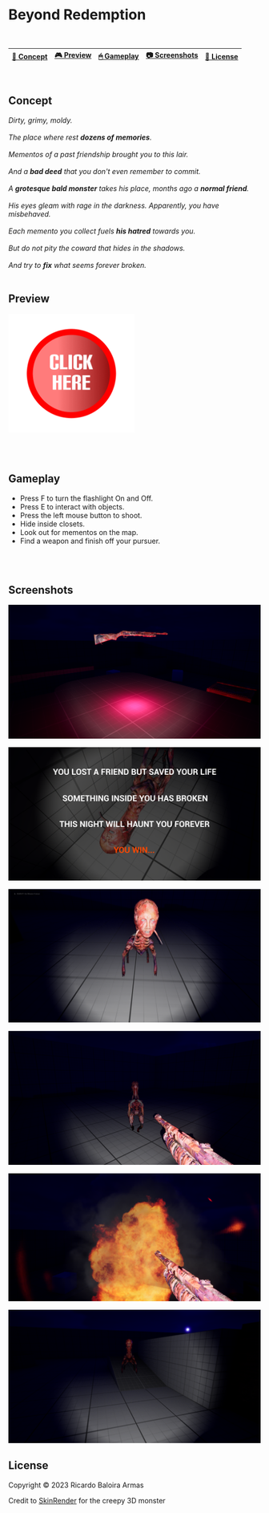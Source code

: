# Beyond Redemption

<br>

| [📖 Concept](#concept) |[🎮 Preview](#preview) | [🖱 Gameplay](#gameplay) | [📷 Screenshots](#screenshots) | [🔖 License](#license) |
| -------- | --------------- | --------------- | -------- | ----------- |

<br>

## Concept

_Dirty, grimy, moldy._
<br>
<br>
_The place where rest **dozens of memories**._
<br>
<br>
_Mementos of a past friendship brought you to this lair._
<br>
<br>
_And a **bad deed** that you don't even remember to commit._
<br>
<br>
_A **grotesque bald monster** takes his place, months ago a **normal friend**._
<br>
<br>
_His eyes gleam with rage in the darkness. Apparently, you have misbehaved._
<br>
<br>
_Each memento you collect fuels **his hatred** towards you._
<br>
<br>
_But do not pity the coward that hides in the shadows._
<br>
<br>
_And try to **fix** what seems forever broken._
<br>
<br>

## Preview

[<img src="images/button.png" width="50%">](https://www.youtube.com/watch?v=HfEo2G-Ja-k&ab_channel=ilarioRaio "Demo game mechanics")

<br>
<br>

## Gameplay

- Press F to turn the flashlight On and Off.
- Press E to interact with objects.
- Press the left mouse button to shoot.
- Hide inside closets.
- Look out for mementos on the map.
- Find a weapon and finish off your pursuer.

<br>
<br>

## Screenshots

![beyond1](images/beyond1.png)

![beyond2](images/beyond2.png)

![beyond3](images/beyond3.png)

![beyond4](images/beyond4.png)

![beyond5](images/beyond5.png)

![beyond6](images/beyond6.png)


## License
Copyright ©️ 2023 Ricardo Baloira Armas

Credit to [SkinRender](https://www.cgtrader.com/skinrender-artworks) for the creepy 3D monster
